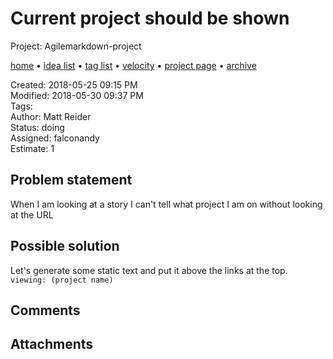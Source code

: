 # Current project should be shown

Project: Agilemarkdown-project

[home](../index.md) • [idea list](../ideas.md) • [tag list](../tags.md) • [velocity](../velocity.md) • [project page](../agilemarkdown-project.md) • [archive](archive.md)

Created: 2018-05-25 09:15 PM  
Modified: 2018-05-30 09:37 PM  
Tags:   
Author: Matt Reider  
Status: doing  
Assigned: falconandy  
Estimate: 1  

## Problem statement

When I am looking at a story I can't tell what project I am on without looking at the URL

## Possible solution

Let's generate some static text and put it above the links at the top. `viewing: (project name)`

## Comments

## Attachments
